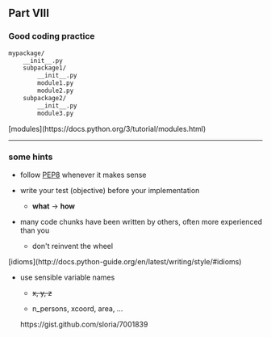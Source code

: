 ## Part VIII
### Good coding practice

```bash
mypackage/
    __init__.py
    subpackage1/
        __init__.py
        module1.py
        module2.py
    subpackage2/
        __init__.py
        module3.py
```

<div class="see also">[modules](https://docs.python.org/3/tutorial/modules.html)</a></div>

---

### some hints

* follow [PEP8](https://www.python.org/dev/peps/pep-0008/) whenever it makes sense

* write your test (objective) before your implementation

  * __what__ &rightarrow; __how__

* many code chunks have been written by others, often more experienced than you

  * don't reinvent the wheel

<div class="see also">[idioms](http://docs.python-guide.org/en/latest/writing/style/#idioms)</div>

* use sensible variable names

  * ~~x, y, z~~

  * n_persons, xcoord, area, &#8230;

  <div class="see also">https://gist.github.com/sloria/7001839</div>
